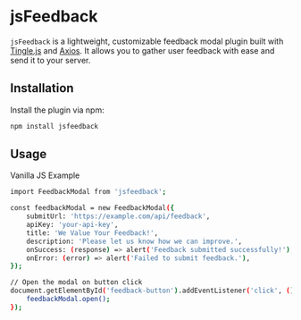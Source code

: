 # **jsFeedback**

`jsFeedback` is a lightweight, customizable feedback modal plugin built with [Tingle.js](https://tingle.robinparisi.com/) and [Axios](https://axios-http.com/). It allows you to gather user feedback with ease and send it to your server.

## **Installation**

Install the plugin via npm:

```bash
npm install jsfeedback
```
## **Usage**

 Vanilla JS Example
 
```bash
import FeedbackModal from 'jsfeedback';

const feedbackModal = new FeedbackModal({
    submitUrl: 'https://example.com/api/feedback',
    apiKey: 'your-api-key',
    title: 'We Value Your Feedback!',
    description: 'Please let us know how we can improve.',
    onSuccess: (response) => alert('Feedback submitted successfully!'),
    onError: (error) => alert('Failed to submit feedback.'),
});

// Open the modal on button click
document.getElementById('feedback-button').addEventListener('click', () => {
    feedbackModal.open();
});

```




